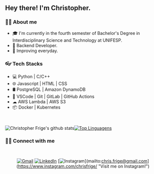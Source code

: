 ## Hey there! I'm Christopher.

### 🤵🏻 About me

* 🎓 I'm currently in the fourth semester of Bachelor's Degree in Interdisciplinary Science and Technology at UNIFESP. 
* 💼 Backend Developer.
* 🌱 Improving everyday.

### 👓 Tech Stacks

* 💻 Python | C/C++
* 🌐 Javascript | HTML | CSS
* 🛢 PostgreSQL | Amazon DynamoDB
* 🔧 VSCode | Git | GitLab | GitHub Actions
* ☁  AWS Lambda | AWS S3
* 📦 Docker | Kubernetes
<br/>

![Christopher Frige's github stats](https://github-readme-stats.vercel.app/api?username=christopherfrige&show_icons=true&theme=dracula)[![Top Linguagens](https://github-readme-stats.vercel.app/api/top-langs/?username=christopherfrige&layout=compact&theme=dracula)](https://github.com/anuraghazra/github-readme-stats)
<br/>
### 🤝🏻 Connect with me
<br/>

<center>

[![Gmail](https://img.shields.io/badge/Gmail-D14836?style=for-the-badge&logo=gmail&logoColor=white)](mailto:chris.frige@gmail.com "Send me an email!")
[![LinkedIn](https://img.shields.io/badge/LinkedIn-0077B5?style=for-the-badge&logo=linkedin&logoColor=white)](https://www.linkedin.com/in/christopherfrige/ "Visit me on LinkedIn")
[![Instagram](https://img.shields.io/badge/Instagram-E4405F?style=for-the-badge&logo=instagram&logoColor=white)](mailto:chris.frige@gmail.com](https://www.instagram.com/chrisfrige/ "Visit me on Instagram!")

